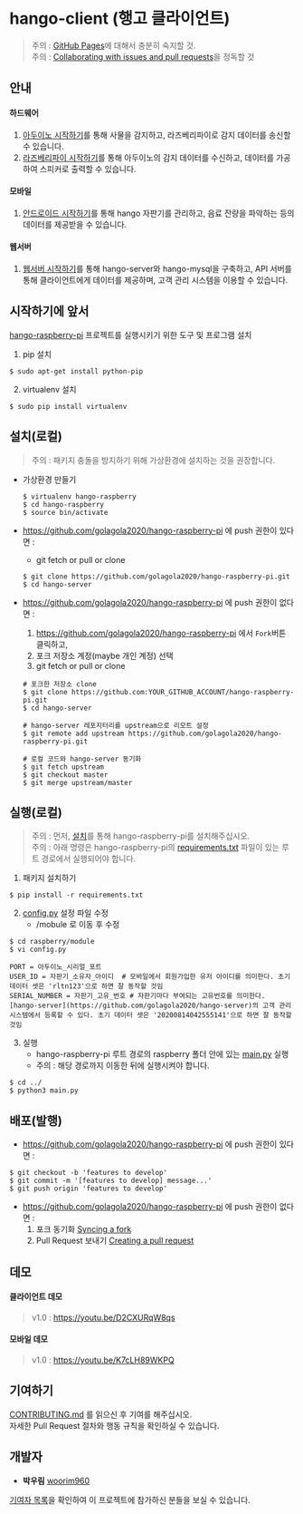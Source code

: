 # hango-client (행고 클라이언트)
> 주의 : [GitHub Pages](https://pages.github.com/)에 대해서 충분히 숙지할 것.  
주의 : [Collaborating with issues and pull requests](https://docs.github.com/en/github/collaborating-with-issues-and-pull-requests)을 정독할 것

## 안내
#### 하드웨어
   1. [아두이노 시작하기](https://github.com/golagola2020/hango-arduino)를 통해 사물을 감지하고, 라즈베리파이로 감지 데이터를 송신할 수 있습니다.
   2. [라즈베리파이 시작하기](https://github.com/golagola2020/hango-raspberry-pi)를 통해 아두이노의 감지 데이터를 수신하고, 데이터를 가공하여 스피커로 출력할 수 있습니다.
   
#### 모바일
   1. [안드로이드 시작하기](https://github.com/golagola2020/hango-mobile)를 통해 hango 자판기를 관리하고, 음료 잔량을 파악하는 등의 데이터를 제공받을 수 있습니다.
   
#### 웹서버
   1. [웹서버 시작하기](https://github.com/golagola2020/hango-server)를 통해 hango-server와 hango-mysql을 구축하고, API 서버를 통해 클라이언트에게 데이터를 제공하며, 고객 관리 시스템을 이용할 수 있습니다.
   
## 시작하기에 앞서
[hango-raspberry-pi](https://github.com/golagola2020/hango-raspberry-pi) 프로젝트를 실행시키기 위한 도구 및 프로그램 설치
   1. pip 설치
   ```
   $ sudo apt-get install python-pip
   ```
   2. virtualenv 설치
   ```
   $ sudo pip install virtualenv
   ```

## 설치(로컬)
> 주의 : 패키지 충돌을 방지하기 위해 가상환경에 설치하는 것을 권장합니다.
* 가상환경 만들기
   ```
   $ virtualenv hango-raspberry
   $ cd hango-raspberry
   $ source bin/activate
   ```
   
* https://github.com/golagola2020/hango-raspberry-pi 에 push 권한이 있다면 :  
   * git fetch or pull or clone
   ```
   $ git clone https://github.com/golagola2020/hango-raspberry-pi.git
   $ cd hango-server
   ```

* https://github.com/golagola2020/hango-raspberry-pi 에 push 권한이 없다면 :  
   1. https://github.com/golagola2020/hango-raspberry-pi 에서 ```Fork```버튼 클릭하고,
   2. 포크 저장소 계정(maybe 개인 계정) 선택
   3. git fetch or pull or clone
   ```
   # 포크한 저장소 clone
   $ git clone https://github.com:YOUR_GITHUB_ACCOUNT/hango-raspberry-pi.git
   $ cd hango-server
   
   # hango-server 레포지터리를 upstream으로 리모트 설정
   $ git remote add upstream https://github.com/golagola2020/hango-raspberry-pi.git
   
   # 로컬 코드와 hango-server 동기화
   $ git fetch upstream
   $ git checkout master
   $ git merge upstream/master
   ```

## 실행(로컬)
> 주의 : 먼저, [설치](https://github.com/golagola2020/hango-raspberry-pi#설치로컬)를 통해 hango-raspberry-pi를 설치해주십시오.    
> 주의 : 아래 명령은 hango-raspberry-pi의 [requirements.txt](https://github.com/golagola2020/hango-raspberry-pi/blob/master/requirements.txt) 파일이 있는 루트 경로에서 실행되어야 합니다.
   1. 패키지 설치하기
   ```
   $ pip install -r requirements.txt
   ```
   2. [config.py](https://github.com/golagola2020/hango-raspberry-pi/blob/master/raspberry/module/config.py) 설정 파일 수정
      * /mobule 로 이동 후 수정
   ```
   $ cd raspberry/module
   $ vi config.py
   ```      
   ```python3
   PORT = 아두이노_시리얼_포트
   USER_ID = 자판기_소유자_아이디  # 모바일에서 회원가입한 유저 아이디를 의미한다. 초기 데이터 셋은 'rltn123'으로 하면 잘 동작할 것임
   SERIAL_NUMBER = 자판기_고유_번호 # 자판기마다 부여되는 고유번호를 의미한다. [hango-server](https://github.com/golagola2020/hango-server)의 고객 관리 시스템에서 등록할 수 있다. 초기 데이터 셋은 '20200814042555141'으로 하면 잘 동작할 것임
   ```
   3. 실행
      * hango-raspberry-pi 루트 경로의 raspberry 폴더 안에 있는 [main.py](https://github.com/golagola2020/hango-raspberry-pi/blob/master/raspberry/main.py) 실행
      * 주의 : 해당 경로까지 이동한 뒤에 실행시켜야 합니다.
   ```
   $ cd ../
   $ python3 main.py
   ```
   
## 배포(발행)

* https://github.com/golagola2020/hango-raspberry-pi 에 push 권한이 있다면 :  
```
$ git checkout -b 'features to develop'
$ git commit -m '[features to develop] message...'
$ git push origin 'features to develop'
```

* https://github.com/golagola2020/hango-raspberry-pi 에 push 권한이 없다면 :  
   1. 포크 동기화 [Syncing a fork](https://docs.github.com/en/github/collaborating-with-issues-and-pull-requests/syncing-a-fork)
   2. Pull Request 보내기 [Creating a pull request](https://docs.github.com/en/github/collaborating-with-issues-and-pull-requests/creating-a-pull-request)
   
## 데모
#### 클라이언트 데모
> v1.0 : https://youtu.be/D2CXURqW8qs
#### 모바일 데모
> v1.0 : https://youtu.be/K7cLH89WKPQ


## 기여하기
[CONTRIBUTING.md](https://github.com/golagola2020/hango-raspberry-pi/blob/master/CONTRIBUTING.md) 를 읽으신 후 기여를 해주십시오.     
자세한 Pull Request 절차와 행동 규칙을 확인하실 수 있습니다.

## 개발자

  - **박우림** [woorim960](https://github.com/woorim960)


[기여자 목록](https://github.com/golagola2020/hango-server/graphs/contributors)을 확인하여 이 프로젝트에 참가하신 분들을 보실 수 있습니다.

